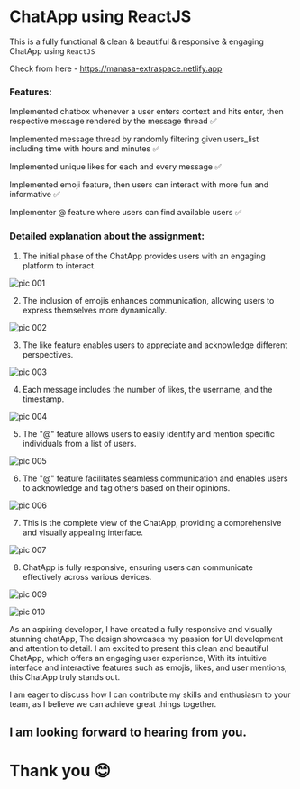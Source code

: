# ChatApp using ReactJS
This is a fully functional & clean & beautiful & responsive & engaging ChatApp using `ReactJS`

Check from here - https://manasa-extraspace.netlify.app

### Features:
Implemented chatbox whenever a user enters context and hits enter, then respective message rendered by the message thread ✅

Implemented message thread by randomly filtering given users_list including time with hours and minutes ✅

Implemented unique likes for each and every message ✅

Implemented emoji feature, then users can interact with more fun and informative ✅

Implementer @ feature where users can find available users ✅

### Detailed explanation about the assignment:

1) The initial phase of the ChatApp provides users with an engaging platform to interact.

![pic 001](https://github.com/manasakoraganji/ChatApp_react/assets/95481269/88b65ed5-f89b-4d6d-b3d9-79ba0b8b008d)

2) The inclusion of emojis enhances communication, allowing users to express themselves more dynamically.

![pic 002](https://github.com/manasakoraganji/ChatApp_react/assets/95481269/1d7fe5c6-a7eb-4e4a-8d2f-0af0333c4020)

3) The like feature enables users to appreciate and acknowledge different perspectives.

![pic 003](https://github.com/manasakoraganji/ChatApp_react/assets/93783719/4d2aef5e-8fda-4f9e-b623-01903600aa20)

4) Each message includes the number of likes, the username, and the timestamp.

![pic 004](https://github.com/manasakoraganji/ChatApp_react/assets/93783719/963ea177-0dc9-4cfc-9719-076c0f408ed9)

5) The "@" feature allows users to easily identify and mention specific individuals from a list of users.

![pic 005](https://github.com/manasakoraganji/ChatApp_react/assets/93783719/97119b08-2613-4be6-977d-e18ba03b199d)

6) The "@" feature facilitates seamless communication and enables users to acknowledge and tag others based on their opinions.

![pic 006](https://github.com/manasakoraganji/ChatApp_react/assets/93783719/ffd26bb6-7981-4767-8332-6146bb3a240d)

7) This is the complete view of the ChatApp, providing a comprehensive and visually appealing interface.

![pic 007](https://github.com/manasakoraganji/ChatApp_react/assets/93783719/53a4f303-d557-4499-9e42-b221ea2defee)

8) ChatApp is fully responsive, ensuring users can communicate effectively across various devices.

![pic 009](https://github.com/manasakoraganji/ChatApp_react/assets/95481269/826aa6fa-725a-47db-a05c-3a29347d2bcd)

![pic 010](https://github.com/manasakoraganji/ChatApp_react/assets/95481269/8b987b85-b8d3-419d-b47a-2c6f2005d5c7)


As an aspiring developer, I have created a fully responsive and visually stunning chatApp, The design showcases my passion for UI development and attention to detail. 
I am excited to present this clean and beautiful ChatApp, which offers an engaging user experience, With its intuitive interface and interactive features such as emojis, likes, and user mentions, this ChatApp truly stands out. 

I am eager to discuss how I can contribute my skills and enthusiasm to your team, as I believe we can achieve great things together.

## I am looking forward to hearing from you.

# Thank you 😊



